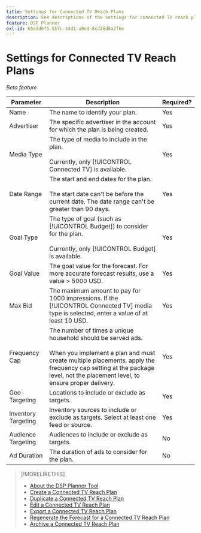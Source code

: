 ```yaml
---
title: Settings for Connected TV Reach Plans
description: See descriptions of the settings for connected TV reach plans.
feature: DSP Planner
exl-id: 65edd6f5-557c-44d1-a0ed-8cd26d8a2f6e
---
```

# Settings for Connected TV Reach Plans

*Beta feature*

| Parameter | Description | Required? |
| --- | --- | --- |
| Name | The name to identify your plan. | Yes |
| Advertiser | The specific advertiser in the account for which the plan is being created. | Yes |
| Media Type | The type of media to include in the plan.<br><br>Currently, only [!UICONTROL Connected TV] is available.| Yes |
| Date Range | The start and end dates for the plan.<br><br>The start date can't be before the current date. The date range can't be greater than 90 days. | Yes | 
| Goal Type | The type of goal (such as [!UICONTROL Budget]) to consider for the plan.<br><br>Currently, only [!UICONTROL Budget] is available. | Yes |
| Goal Value | The goal value for the forecast. For more accurate forecast results, use a value > 5000 USD. | Yes | 
| Max Bid | The maximum amount to pay for 1000 impressions. If the [!UICONTROL Connected TV] media type is selected, enter a value of at least 10 USD. | Yes |
| Frequency Cap | The number of times a unique household should be served ads.<br><br>When you implement a plan and must create multiple placements, apply the frequency cap setting at the package level, not the placement level, to ensure proper delivery. | Yes |
| Geo-Targeting | Locations to include or exclude as targets. | Yes |
| Inventory Targeting | Inventory sources to include or exclude as targets. Select at least one feed or source. | Yes |
| Audience Targeting | Audiences to include or exclude as targets. | No |
| Ad Duration | The duration of ads to consider for the plan. | No |

>[!MORELIKETHIS]
>
>* [About the DSP Planner Tool](planner-about.md)
>* [Create a Connected TV Reach Plan](planner-create.md)
>* [Duplicate a Connected TV Reach Plan](planner-duplicate.md)
>* [Edit a Connected TV Reach Plan](planner-edit.md)
>* [Export a Connected TV Reach Plan](planner-export.md)
>* [Regenerate the Forecast for a Connected TV Reach Plan](planner-forecast.md)
>* [Archive a Connected TV Reach Plan](planner-archive.md)
